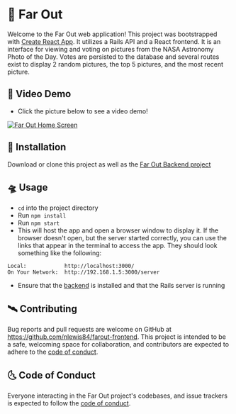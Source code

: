 # :rocket: Far Out

Welcome to the Far Out web application! This project was bootstrapped with [Create React App](https://github.com/facebook/create-react-app). It utilizes a Rails API and a React frontend. It is an interface for viewing and voting on pictures from the NASA Astronomy Photo of the Day. Votes are persisted to the database and several routes exist to display 2 random pictures, the top 5 pictures, and the most recent picture.

## :satellite: Video Demo

- Click the picture below to see a video demo!

[![Far Out Home Screen](http://img.youtube.com/vi/2iOHbz3mj1I/0.jpg)](http://www.youtube.com/watch?v=2iOHbz3mj1I)

## :milky_way: Installation

Download or clone this project as well as the [Far Out Backend project](https://github.com/nlewis84/farout-backend)

## :flying_saucer: Usage

- `cd` into the project directory
- Run `npm install`
- Run `npm start`
- This will host the app and open a browser window to display it. If the browser doesn't open, but the server started correctly, you can use the links that appear in the terminal to access the app. They should look something like the following:

```
Local:            http://localhost:3000/
On Your Network:  http://192.168.1.5:3000/server
```
- Ensure that the [backend](https://github.com/nlewis84/farout-backend) is installed and that the Rails server is running

## :artificial_satellite: Contributing

Bug reports and pull requests are welcome on GitHub at https://github.com/nlewis84/farout-frontend. This project is intended to be a safe, welcoming space for collaboration, and contributors are expected to adhere to the [code of conduct](https://github.com/nlewis84/farout-frontend/blob/main/CODE_OF_CONDUCT.md).

## :last_quarter_moon_with_face: Code of Conduct

Everyone interacting in the Far Out project's codebases, and issue trackers is expected to follow the [code of conduct](https://github.com/nlewis84/farout-frontend/blob/main/CODE_OF_CONDUCT.md).
